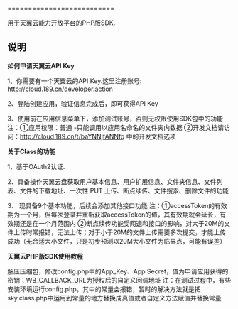 ==========================

用于天翼云能力开放平台的PHP版SDK.


说明
------------------------

**如何申请天翼云API Key**

1、你需要有一个天翼云的API Key.这里注册账号: http://cloud.189.cn/developer.action

2、登陆创建应用，验证信息完成后，即可获得API Key

3、使用前在应用信息菜单下，添加测试账号，否则无权限使用SDK包中的功能
注：①应用权限：普通 -只能调用以应用名命名的文件夹内数据
    ②开发文档请访问：http://cloud.189.cn/t/baYNNjfANNfq 中的开发文档选项


**关于Class的功能**

1、基于OAuth2认证.

2、具备操作天翼云盘获取用户基本信息、用户扩展信息、文件夹信息、文件列表、文件的下载地址、一次性 PUT 上传、断点续传、文件搜索、删除文件的功能

3、 现具备9个基本功能，后续会添加其他接口功能
注：①accessToken的有效期为一个月，但每次登录并重新获取accessToken的值，其有效期就会延长，有效期还是在一个月范围内
    ②断点续传功能受网速和接口的影响，对大于20M的文件上传时常报错，无法上传；对于小于20M的文件上传需要多次提交，才能上传成功（无合适大小文件，只是初步预测以20M大小文件为临界点，可能有误差）


**天翼云PHP版SDK使用教程**

解压压缩包，修改config.php中的App_Key、App Secret，值为申请应用获得的密钥；WB_CALLBACK_URL为授权后的自定义回调地址
注：在测试过程中，有些安装环境运行config.php，其中的常量会报错，暂时的解决方法就是把sky.class.php中运用到常量的地方替换成真值或者自定义方法赋值并替换常量
